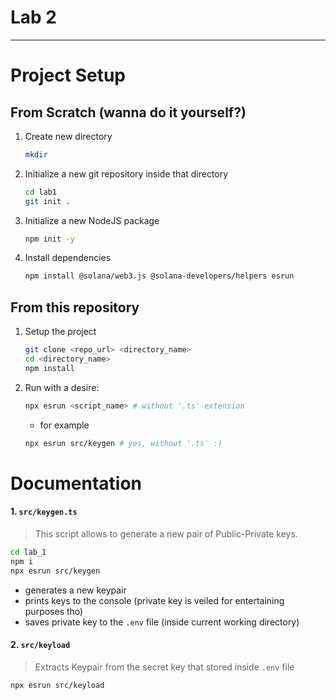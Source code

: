 # Lab 2

---
# Project Setup

## From Scratch (wanna do it yourself?)
1. Create new directory
    ```sh
    mkdir
    ```
2. Initialize a new git repository inside that directory
    ```sh
    cd lab1
    git init .
    ```
2. Initialize a new NodeJS package
    ```sh
    npm init -y
    ```
3. Install dependencies
    ```sh
    npm install @solana/web3.js @solana-developers/helpers esrun
    ```

## From this repository
1. Setup the project
    ```sh
    git clone <repo_url> <directory_name>
    cd <directory_name>
    npm install
    ```
2. Run with a desire:
    ```sh
    npx esrun <script_name> # without '.ts' extension
    ```
    - for example
    ```sh
    npx esrun src/keygen # yes, without '.ts' :)
    ```


# Documentation
#### 1. `src/keygen.ts`
> This script allows to generate a new pair of Public-Private keys.

```sh
cd lab_1
npm i
npx esrun src/keygen
```

- generates a new keypair
- prints keys to the console (private key is veiled for entertaining purposes tho)
- saves private key to the `.env` file (inside current working directory)

#### 2. `src/keyload`
> Extracts Keypair from the secret key that stored inside `.env` file

```sh
npx esrun src/keyload
```

